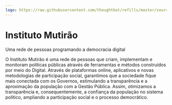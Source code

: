 ```yaml
---
logo: https://raw.githubusercontent.com/thoughtbot/refills/master/source/images/placeholder_logo_1.png
---
```


# Instituto Mutirão

Uma rede de pessoas programando a democracia digital

O Instituto Mutirão é uma rede de pessoas que criam, implementam e monitoram políticas públicas  através de ferramentas e métodos construídos por meio do Digital. Através de plataformas online, aplicativos e novas metodologias de participação social, garantimos que a sociedade fique mais conectada com os Governos, estimulando a transparência e a aproximação da população com a Gestão Pública. Assim, otimizamos a transparência e, consequentemente, a confiança da população no sistema político, ampliando a participação social e o processo democrático.
